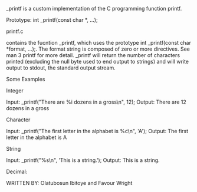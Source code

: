 _printf is a custom implementation of the C programming function printf.

Prototype: int _printf(const char *, ...);

printf.c

contains the fucntion _printf, which uses the prototype int _printf(const char *format, ...);. The format string is composed of zero or more directives. See man 3 printf for more detail. _printf will return the number of characters printed (excluding the null byte used to end output to strings) and will write output to stdout, the standard output stream.

Some Examples

Integer

Input: _printf("There are %i dozens in a gross\n", 12);
Output: There are 12 dozens in a gross

Character

Input: _printf("The first letter in the alphabet is %c\n", 'A');
Output: The first letter in the alphabet is A

String

Input: _printf("%s\n", 'This is a string.');
Output: This is a string.

Decimal:


WRITTEN BY: Olatubosun Ibitoye and Favour Wright
